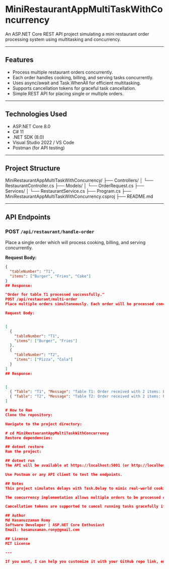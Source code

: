 # MiniRestaurantAppMultiTaskWithConcurrency

An ASP.NET Core REST API project simulating a mini restaurant order processing system using multitasking and concurrency.

---

## Features

- Process multiple restaurant orders concurrently.
- Each order handles cooking, billing, and serving tasks concurrently.
- Uses async/await and Task.WhenAll for efficient multitasking.
- Supports cancellation tokens for graceful task cancellation.
- Simple REST API for placing single or multiple orders.

---

## Technologies Used

- ASP.NET Core 8.0
- C# 11
- .NET SDK (8.0)
- Visual Studio 2022 / VS Code
- Postman (for API testing)

---

## Project Structure

MiniRestaurantAppMultiTaskWithConcurrency/
├── Controllers/
│ └── RestaurantController.cs
├── Models/
│ └── OrderRequest.cs
├── Services/
│ └── RestaurantService.cs
├── Program.cs
├── MiniRestaurantAppMultiTaskWithConcurrency.csproj
├── README.md

---

## API Endpoints

### POST `/api/restaurant/handle-order`

Place a single order which will process cooking, billing, and serving concurrently.

**Request Body:**

```json
{
  "tableNumber": "T1",
  "items": ["Burger", "Fries", "Coke"]
}
## Response:

"Order for table T1 processed successfully."
POST /api/restaurant/multi-order
Place multiple orders simultaneously. Each order will be processed concurrently.

Request Body:


[
  {
    "tableNumber": "T1",
    "items": ["Burger", "Fries"]
  },
  {
    "tableNumber": "T2",
    "items": ["Pizza", "Cola"]
  }
]
## Response:


[
  { "Table": "T1", "Message": "Table T1: Order received with 2 items: Burger, Fries." },
  { "Table": "T2", "Message": "Table T2: Order received with 2 items: Pizza, Cola." }
]

# How to Run
Clone the repository:

Navigate to the project directory:

# cd MiniRestaurantAppMultiTaskWithConcurrency
Restore dependencies:

## dotnet restore
Run the project:

## dotnet run
The API will be available at https://localhost:5001 (or http://localhost:5000).

Use Postman or any API client to test the endpoints.

## Notes
This project simulates delays with Task.Delay to mimic real-world cooking, billing, and serving times.

The concurrency implementation allows multiple orders to be processed efficiently.

Cancellation tokens are supported to cancel running tasks gracefully if needed.

## Author
Md Hasanuzzaman Rony
Software Developer | ASP.NET Core Enthusiast
Email: hasanuxaman.rony@gmail.com

## License
MIT License

---

If you want, I can help you customize it with your GitHub repo link, email, or add more sections!



